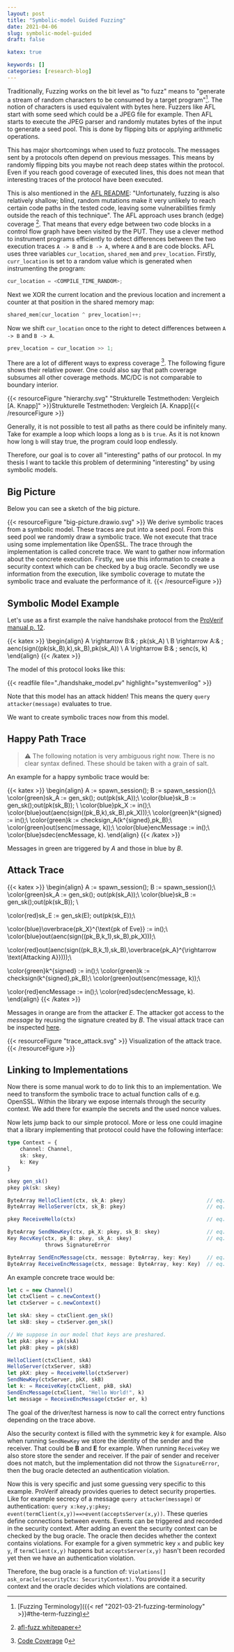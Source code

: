 ```yaml
---
layout: post
title: "Symbolic-model Guided Fuzzing"
date: 2021-04-06
slug: symbolic-model-guided
draft: false

katex: true

keywords: []
categories: [research-blog]
---
```


Traditionally, Fuzzing works on the bit level as "to fuzz" means to "generate a stream of random characters to be consumed by a target program"[^1]. The notion of characters is used equivalent with bytes here. Fuzzers like AFL start with some seed which could be a JPEG file for example. Then AFL starts to execute the JPEG parser and randomly mutates bytes of the input to generate a seed pool. This is done by flipping bits or applying arithmetic operations.

This has major shortcomings when used to fuzz protocols. The messages sent by a protocols often depend on previous messages. This means by randomly flipping bits you maybe not reach deep states within the protocol. Even if you reach good coverage of executed lines, this does not mean that interesting traces of the protocol have been executed.

This is also mentioned in the [AFL README](https://github.com/google/AFL/blob/fab1ca5ed7e3552833a18fc2116d33a9241699bc/README.md#1-challenges-of-guided-fuzzing): "Unfortunately, fuzzing is also relatively shallow; blind, random mutations make it very unlikely to reach certain code paths in the tested code, leaving some vulnerabilities firmly outside the reach of this technique".
The AFL approach uses branch (edge) coverage [^2]. That means that every edge between two code blocks in a control flow graph have been visited by the PUT. They use a clever method to instrument programs efficiently to detect differences between the two execution traces `A -> B` and `B -> A`, where `A` and `B` are code blocks. AFL uses three variables `cur_location`, `shared_mem` and `prev_location`.
Firstly, `curr_location` is set to a random value which is generated when instrumenting the program:

```c
cur_location = <COMPILE_TIME_RANDOM>;
```

Next we XOR the current location and the previous location and increment a counter at that position in the shared memory map:

```c
shared_mem[cur_location ^ prev_location]++;
```

Now we shift `cur_location` once to the right to detect differences between `A -> B` and `B -> A`.

```c
prev_location = cur_location >> 1;
```

There are a lot of different ways to express coverage [^3]. The following figure shows their relative power. One could also say that path coverage subsumes all other coverage methods. MC/DC is not comparable to boundary interior.

{{< resourceFigure "hierarchy.svg" "Strukturelle Testmethoden: Vergleich [A. Knapp]" >}}Strukturelle Testmethoden: Vergleich [A. Knapp]{{< /resourceFigure >}}

Generally, it is not possible to test all paths as there could be infinitely many. Take for example a loop which loops a long as `b` is `true`. As it is not known how long `b` will stay true, the program could loop endlessly.

Therefore, our goal is to cover all "interesting" paths of our protocol. In my thesis I want to tackle this problem of determining "interesting" by using symbolic models.

## Big Picture

Below you can see a sketch of the big picture.

{{< resourceFigure "big-picture.drawio.svg" >}}
We derive symbolic traces from a symbolic model. These traces are put into a seed pool. From this seed pool we randomly draw a symbolic trace. We not execute that trace using some implementation like OpenSSL. The trace through the implementation is called concrete trace. We want to gather now information about the concrete execution. Firstly, we use this information to create a security context which can be checked by a bug oracle. Secondly we use information from the execution, like symbolic coverage to mutate the symbolic trace and evaluate the performance of it. 
 {{< /resourceFigure >}}

## Symbolic Model Example

Let's use as a first example the naïve handshake protocol from the [ProVerif manual p. 12](https://prosecco.gforge.inria.fr/personal/bblanche/proverif/manual.pdf).

{{< katex >}}
\begin{align}
A \rightarrow B:& \; pk(sk_A) \\
B \rightarrow A:& \; aenc(sign((pk(sk_B),k),sk_B),pk(sk_A)) \\
A \rightarrow B:& \; senc(s, k)
\end{align}
 {{< /katex >}}

The model of this protocol looks like this:

{{< readfile file="./handshake_model.pv" highlight="systemverilog" >}}

Note that this model has an attack hidden! This means the query `query attacker(message)` evaluates to true.

We want to create symbolic traces now from this model.

## Happy Path Trace

> ⚠️ The following notation is very ambiguous right now. There is no clear syntax defined. These should be taken with a grain of salt.

An example for a happy symbolic trace would be:

{{< katex >}}
\begin{align}
A := spawn\_session(); B := spawn\_session();\\
\color{green}sk_A := gen\_sk(); out(pk(sk_A));\\
\color{blue}sk_B := gen\_sk();out(pk(sk_B)); \\
\color{blue}pk_X := in();\\
\color{blue}out(aenc(sign((pk_B,k),sk_B),pk_X)));\\
\color{green}k^{signed} := in();\\
\color{green}k := checksign_A(k^{signed},pk_B);\\
\color{green}out(senc(message, k));\\
\color{blue}encMessage := in();\\
\color{blue}sdec(encMessage, k).
\end{align}
 {{< /katex >}}

Messages in green are triggered by $A$ and those in blue by $B$.

## Attack Trace

{{< katex >}}
\begin{align}
A := spawn\_session(); B := spawn\_session();\\
\color{green}sk_A := gen\_sk(); out(pk(sk_A));\\
\color{blue}sk_B := gen\_sk();out(pk(sk_B)); \\

\color{red}sk_E := gen\_sk(E); out(pk(sk_E));\\

\color{blue}\overbrace{pk_X}^{\text{pk of Eve}} := in();\\ 
\color{blue}out(aenc(sign((pk_B,k_1),sk_B),pk_X)));\\

\color{red}out(aenc(sign((pk_B,k_1),sk_B),\overbrace{pk_A}^{\rightarrow \text{Attacking A}})));\\

\color{green}k^{signed} := in();\\
\color{green}k := checksign(k^{signed},pk_B);\\
\color{green}out(senc(message, k));\\

\color{red}encMessage := in();\\
\color{red}sdec(encMessage, k).
\end{align}
 {{< /katex >}}

Messages in orange are from the attacker $E$.
The attacker got access to the $message$ by reusing the signature created by $B$.
The visual attack trace can be inspected [here](./trace_attack.svg).

{{< resourceFigure "trace_attack.svg" >}}
Visualization of the attack trace.
{{< /resourceFigure >}}

## Linking to Implementations

Now there is some manual work to do to link this to an implementation. We need to transform the symbolic trace to actual function calls of e.g. OpenSSL. Within the library we expose internals through the security context. We add there for example the secrets and the used nonce values.

Now lets jump back to our simple protocol.
More or less one could imagine that a library implementing that protocol could have the following interface:

```typescript
type Context = {
    channel: Channel,
    sk: skey,
    k: Key
}

skey gen_sk()
pkey pk(sk: skey)

ByteArray HelloClient(ctx, sk_A: pkey)                          // eq. (5)
ByteArray HelloServer(ctx, sk_B: pkey)                          // eq. (6)

pkey ReceiveHello(ctx)                                          // eq. (7)

ByteArray SendNewKey(ctx, pk_X: pkey, sk_B: skey)               // eq. (8), k is generated
Key RecvKey(ctx, pk_B: pkey, sk_A: skey)                        // eq. (9-10)
            throws SignatureError

ByteArray SendEncMessage(ctx, message: ByteArray, key: Key)     // eq. (11)
ByteArray ReceiveEncMessage(ctx, message: ByteArray, key: Key)  // eq. (12-13)
```

An example concrete trace would be:

```typescript
let c = new Channel()
let ctxClient = c.newContext()
let ctxServer = c.newContext()

let skA: skey = ctxClient.gen_sk()
let skB: skey = ctxServer.gen_sk()

// We suppose in our model that keys are preshared.
let pkA: pkey = pk(skA)
let pkB: pkey = pk(skB)

HelloClient(ctxClient, skA)
HelloServer(ctxServer, skB)
let pkX: pkey = ReceiveHello(ctxServer)
SendNewKey(ctxServer, pkX, skB)
let k: = ReceiveKey(ctxClient, pkB, skA)
SendEncMessage(ctxClient, "Hello World!", k)
let message = ReceiveEncMessage(ctxSer er, k)
```

The goal of the driver/test harness is now to call the correct entry functions depending on the trace above.

 Also the security context is filled with the symmetric key $k$ for example. Also when running `SendNewKey` we store the identity of the sender and the receiver. That could be **B** and **E** for example. When running `ReceiveKey` we also store store the sender and receiver. If the pair of sender and receiver does not match, but the implementation did not throw the `SignatureError`, then the bug oracle detected an authentication violation.

Now this is very specific and just some guessing very specific to this example. ProVerif already provides queries to detect security properties. Like for example secrecy of a message `query attacker(message)` or authentication: `query x:key,y:pkey; event(termClient(x,y))==>event(acceptsServer(x,y))`. These queries define connections between events. Events can be triggered and recorded in the security context. After adding an event the security context can be checked by the bug oracle. The oracle then decides whether the context contains violations. For example for a given symmetric key `x` and public key `y`, if `termClient(x,y)` happens but `acceptsServer(x,y)` hasn't been recorded yet then we have an authentication violation.

Therefore, the bug oracle is a function of: `Violations[] ask_oracle(securityCtx: SecurityContext)`. You provide it a security context and the oracle decides which violations are contained.


[^1]: [Fuzzing Terminology]({{< ref "2021-03-21-fuzzing-terminology" >}}#the-term-fuzzing)
[^2]: [afl-fuzz whitepaper](https://lcamtuf.coredump.cx/afl/technical_details.txt)
[^3]: [Code Coverage](https://en.wikipedia.org/wiki/Code_coverage)
0